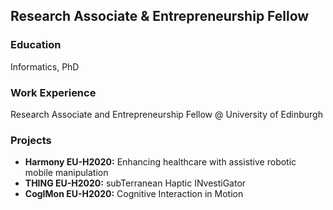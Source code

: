 ## Research Associate & Entrepreneurship Fellow

### Education
Informatics, PhD

### Work Experience
Research Associate and Entrepreneurship Fellow @ University of Edinburgh

### Projects
- **Harmony EU-H2020:** Enhancing healthcare with assistive robotic mobile manipulation
- **THING EU-H2020:** subTerranean Haptic INvestiGator
- **CogIMon EU-H2020:** Cognitive Interaction in Motion
